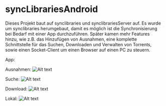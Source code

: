 # syncLibrariesAndroid

Dieses Projekt baut auf synclibraries und synclibrariesServer auf. 
Es wurde um synclibraries herumgebaut, damit es möglich ist die Synchronisierung bei Bedarf mit einer App durchzuführen. Später kamen mehr Features hinzu, wie z.B. das Hinzufügen von Ausnahmen, eine komplette Schnittstelle für das Suchen, Downloaden und Verwalten von Torrents, sowie einen Socket-Client um einen Browser auf einen PC zu steuern.

App:


Ausnahmen:
![Alt text](/img/ausnahmen.png)


Suche:
![Alt text](/img/suche.png)


Download:
![Alt text](/img/downloading.png)



Lokal:
![Alt text](/img/local.png)




